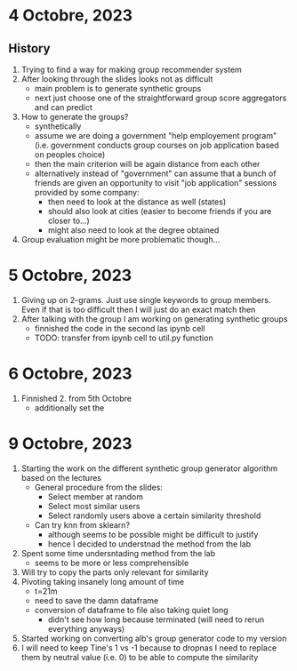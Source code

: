 # 4 Octobre, 2023
## History
1. Trying to find a way for making group recommender system
2. After looking through the slides looks not as difficult
    - main problem is to generate synthetic groups
    - next just choose one of the straightforward group score aggregators and can predict
3. How to generate the groups?
    - synthetically 
    - assume we are doing a government "help employement program" (i.e. government conducts group courses on job application based on peoples choice)
    - then the main criterion will be again distance from each other
    - alternatively instead of "government" can assume that a bunch of friends are given an opportunity to visit "job application" sessions provided by some company:
        - then need to look at the distance as well (states)
        - should also look at cities (easier to become friends if you are closer to...)
        - might also need to look at the degree obtained  
4. Group evaluation might be more problematic though...

# 5 Octobre, 2023
1. Giving up on 2-grams. Just use single keywords to group members. Even if that is too difficult then I will just do an exact match then
2. After talking with the group I am working on generating synthetic groups
    - finnished the code in the second las ipynb cell
    - TODO: transfer from ipynb cell to util.py function

# 6 Octobre, 2023
1. Finnished 2. from 5th Octobre
    - additionally set the 

# 9 Octobre, 2023
1. Starting the work on the different synthetic group generator algorithm based on the lectures
    - General procedure from the slides:
        - Select member at random 
        - Select most similar users
        - Select randomly users above a certain similarity threshold 
    - Can try knn from sklearn?
        - although seems to be possible might be difficult to justify
        - hence I decided to understnad the method from the lab
2. Spent some time undersntading method from the lab
    - seems to be more or less comprehensible
3. Will try to copy the parts only relevant for similarity
4. Pivoting taking insanely long amount of time
    - t=21m
    - need to save the damn dataframe
    - conversion of dataframe to file also taking quiet long
        - didn't see how long because terminated (will need to rerun everything anyways)
5. Started working on converting alb's group generator code to my version
6. I will need to keep Tine's 1 vs -1 because to dropnas I need to replace them by neutral value (i.e. 0) to be able to compute the similarity